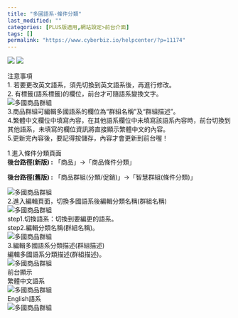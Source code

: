 ```yaml
---
title: "多國語系-條件分類"
last_modified: ""
categories: [PLUS版適用,網站設定>前台介面]
tags: []
permalink: "https://www.cyberbiz.io/helpcenter/?p=11174"
---
```


![](https://www.cyberbiz.io/helpcenter/wp-content/uploads/PLUS版3.png)
![](https://www.cyberbiz.io/support/wp-content/uploads/2021/08/多國版本圖.png)  

注意事項  
1\. 若要更改英文語系，須先切換到英文語系後，再進行修改。  
2\. 有標籤(語系標籤)的欄位，前台才可隨語系變換文字。  
![多國商品群組](https://www.cyberbiz.co/support/wp-content/uploads/2020/05/多國-商品群組01.png)  
3.商品群組可編輯多國語系的欄位為“群組名稱”及“群組描述”。  
4.繁體中文欄位中填寫內容，在其他語系欄位中未填寫該語系內容時，前台切換到其他語系，未填寫的欄位資訊將直接顯示繁體中文的內容。  
5.更新完內容後，要記得按儲存，內容才會更新到前台喔！  

1.進入條件分類頁面  
**後台路徑(新版) :** 「商品」→「商品條件分類」  

**後台路徑(舊版) :** 「商品群組(分類/促銷)」→「智慧群組(條件分類)」  

![多國商品群組](https://www.cyberbiz.co/support/wp-content/uploads/2020/05/多國-智慧群組01.png)  
2.進入編輯頁面，切換多國語系後編輯分類名稱(群組名稱)  
![多國商品群組](https://www.cyberbiz.co/support/wp-content/uploads/2020/05/多國-智慧群組02.png)  
step1.切換語系：切換到要編更的語系。  
step2.編輯分類名稱(群組名稱)。  
![多國商品群組](https://www.cyberbiz.co/support/wp-content/uploads/2020/05/多國-智慧群組03.png)  
3.編輯多國語系分類描述(群組描述)  
編輯多國語系分類描述(群組描述)。  
![多國商品群組](https://www.cyberbiz.co/support/wp-content/uploads/2020/05/多國-智慧群組04.png)  
前台顯示  
繁體中文語系  
![多國商品群組](https://www.cyberbiz.co/support/wp-content/uploads/2020/05/多國-智慧群組05.png)  
English語系  
![多國商品群組](https://www.cyberbiz.co/support/wp-content/uploads/2020/05/多國-智慧群組06.png)  

